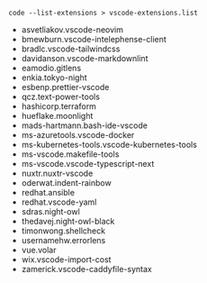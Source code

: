 `code --list-extensions > vscode-extensions.list`

* asvetliakov.vscode-neovim
* bmewburn.vscode-intelephense-client
* bradlc.vscode-tailwindcss
* davidanson.vscode-markdownlint
* eamodio.gitlens
* enkia.tokyo-night
* esbenp.prettier-vscode
* qcz.text-power-tools
* hashicorp.terraform
* hueflake.moonlight
* mads-hartmann.bash-ide-vscode
* ms-azuretools.vscode-docker
* ms-kubernetes-tools.vscode-kubernetes-tools
* ms-vscode.makefile-tools
* ms-vscode.vscode-typescript-next
* nuxtr.nuxtr-vscode
* oderwat.indent-rainbow
* redhat.ansible
* redhat.vscode-yaml
* sdras.night-owl
* thedavej.night-owl-black
* timonwong.shellcheck
* usernamehw.errorlens
* vue.volar
* wix.vscode-import-cost
* zamerick.vscode-caddyfile-syntax
